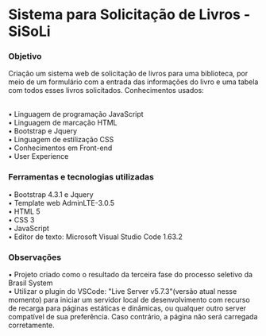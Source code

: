 <h1>Sistema para Solicitação de Livros - SiSoLi</h1>

<h3>Objetivo</h3>
Criação um sistema web de solicitação de livros para uma biblioteca, por meio de um formulário com a entrada das informações do livro e
uma tabela com todos esses livros solicitados. Conhecimentos usados:<br>

<br>• Linguagem de programação JavaScript<br>
• Linguagem de marcação HTML<br>
• Bootstrap e Jquery<br>
• Linguagem de estilização CSS<br>
• Conhecimentos em Front-end<br>
• User Experience<br>

<h3>Ferramentas e tecnologias utilizadas</h3>
•   Bootstrap 4.3.1 e Jquery<br>
•   Template web AdminLTE-3.0.5 <br>
•   HTML 5<br>
•   CSS 3<br>
•   JavaScript<br>
•   Editor de texto: Microsoft Visual Studio Code 1.63.2<br>

<h3>Observações</h3>
• Projeto criado como o resultado da terceira fase do processo seletivo da Brasil System<br>
• Utilizar o plugin do VSCode: "Live Server v5.7.3"(versão atual nesse momento) para iniciar um servidor local de desenvolvimento com recurso de recarga para páginas estáticas e dinâmicas, ou qualquer outro server compatível de sua preferência. Caso contrário, a página não será carregada corretamente.<br>
